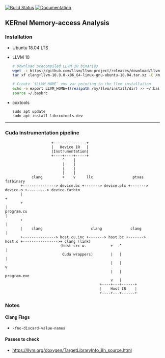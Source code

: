 [![Build Status](https://travis-ci.com/gkarlos/kerma.svg?branch=master)](https://travis-ci.com/gkarlos/kerma) [![Documentation](https://codedocs.xyz/gkarlos/kerma.svg)](https://codedocs.xyz/gkarlos/kerma/)

## KERnel Memory-access Analysis

### Installation
- Ubuntu 18.04 LTS

- LLVM 10
    ```bash
    # Download precompiled LLVM 10 binaries
    wget -c https://github.com/llvm/llvm-project/releases/download/llvmorg-10.0.0/clang+llvm-10.0.0-x86_64-linux-gnu-ubuntu-18.04.tar.xz
    tar xf clang+llvm-10.0.0-x86_64-linux-gnu-ubuntu-18.04.tar.xz -C /my/llvm/install/dir

    # Create `$LLVM_HOME` env var pointing to the llvm installation
    echo -e export LLVM_HOME=$(realpath /my/llvm/install/dir) >> ~/.bashrc 
    source ~/.bashrc
    ```
- cxxtools
    ```
    sudo apt update
    sudo apt install libcxxtools-dev
    ```
    

* * * 

### Cuda Instrumentation pipeline

```
                     +---------------+
                     |   Device IR   |
                     |Instrumentation|
                     +----+----+-----+
                          ^    |
                          |    |
                          |    |
                          |    |
            clang         +    v     llc                  ptxas             fatbinary
       +---------------> device.bc +-------> device.ptx +-------> device.o +---------> device.fatbin
       |                                                                                  +
       +                                                                                  |
program.cu                                                                                |
       +                                                                                  |
       |    clang                      clang             clang                            |
       +---------------> host.cu.inc +-------> host.bc +-------> host.o +---------------->+ clang (link)
                         (host src w.           +   ^                                     |
                          Cuda wrappers)        |   |                                     |
                                                |   |                                     v
                                                |   |                                  program.exe
                                                v   |
                                           +----+---+------+
                                           |    Host IR    |
                                           +----+---+------+
```

### Notes

#### Clang Flags
- `-fno-discard-value-names`

#### Passes to check
- https://llvm.org/doxygen/TargetLibraryInfo_8h_source.html